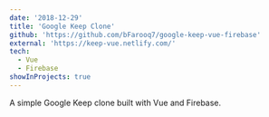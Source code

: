 ```yaml
---
date: '2018-12-29'
title: 'Google Keep Clone'
github: 'https://github.com/bFarooq7/google-keep-vue-firebase'
external: 'https://keep-vue.netlify.com/'
tech:
  - Vue
  - Firebase
showInProjects: true
---
```


A simple Google Keep clone built with Vue and Firebase.

